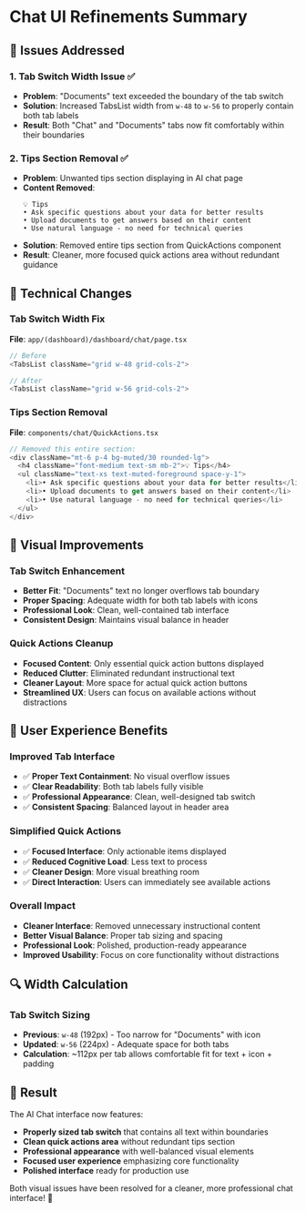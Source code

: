 # Chat UI Refinements Summary

## 🎯 Issues Addressed

### 1. **Tab Switch Width Issue** ✅
- **Problem**: "Documents" text exceeded the boundary of the tab switch
- **Solution**: Increased TabsList width from `w-48` to `w-56` to properly contain both tab labels
- **Result**: Both "Chat" and "Documents" tabs now fit comfortably within their boundaries

### 2. **Tips Section Removal** ✅
- **Problem**: Unwanted tips section displaying in AI chat page
- **Content Removed**:
  ```
  💡 Tips
  • Ask specific questions about your data for better results
  • Upload documents to get answers based on their content
  • Use natural language - no need for technical queries
  ```
- **Solution**: Removed entire tips section from QuickActions component
- **Result**: Cleaner, more focused quick actions area without redundant guidance

## 🔧 Technical Changes

### **Tab Switch Width Fix**
**File**: `app/(dashboard)/dashboard/chat/page.tsx`
```typescript
// Before
<TabsList className="grid w-48 grid-cols-2">

// After  
<TabsList className="grid w-56 grid-cols-2">
```

### **Tips Section Removal**
**File**: `components/chat/QuickActions.tsx`
```typescript
// Removed this entire section:
<div className="mt-6 p-4 bg-muted/30 rounded-lg">
  <h4 className="font-medium text-sm mb-2">💡 Tips</h4>
  <ul className="text-xs text-muted-foreground space-y-1">
    <li>• Ask specific questions about your data for better results</li>
    <li>• Upload documents to get answers based on their content</li>
    <li>• Use natural language - no need for technical queries</li>
  </ul>
</div>
```

## 🎨 Visual Improvements

### **Tab Switch Enhancement**
- **Better Fit**: "Documents" text no longer overflows tab boundary
- **Proper Spacing**: Adequate width for both tab labels with icons
- **Professional Look**: Clean, well-contained tab interface
- **Consistent Design**: Maintains visual balance in header

### **Quick Actions Cleanup**
- **Focused Content**: Only essential quick action buttons displayed
- **Reduced Clutter**: Eliminated redundant instructional text
- **Cleaner Layout**: More space for actual quick action buttons
- **Streamlined UX**: Users can focus on available actions without distractions

## 🚀 User Experience Benefits

### **Improved Tab Interface**
- ✅ **Proper Text Containment**: No visual overflow issues
- ✅ **Clear Readability**: Both tab labels fully visible
- ✅ **Professional Appearance**: Clean, well-designed tab switch
- ✅ **Consistent Spacing**: Balanced layout in header area

### **Simplified Quick Actions**
- ✅ **Focused Interface**: Only actionable items displayed
- ✅ **Reduced Cognitive Load**: Less text to process
- ✅ **Cleaner Design**: More visual breathing room
- ✅ **Direct Interaction**: Users can immediately see available actions

### **Overall Impact**
- **Cleaner Interface**: Removed unnecessary instructional content
- **Better Visual Balance**: Proper tab sizing and spacing
- **Professional Look**: Polished, production-ready appearance
- **Improved Usability**: Focus on core functionality without distractions

## 🔍 Width Calculation

### **Tab Switch Sizing**
- **Previous**: `w-48` (192px) - Too narrow for "Documents" with icon
- **Updated**: `w-56` (224px) - Adequate space for both tabs
- **Calculation**: ~112px per tab allows comfortable fit for text + icon + padding

## 🚀 Result

The AI Chat interface now features:
- **Properly sized tab switch** that contains all text within boundaries
- **Clean quick actions area** without redundant tips section
- **Professional appearance** with well-balanced visual elements
- **Focused user experience** emphasizing core functionality
- **Polished interface** ready for production use

Both visual issues have been resolved for a cleaner, more professional chat interface! 🎉